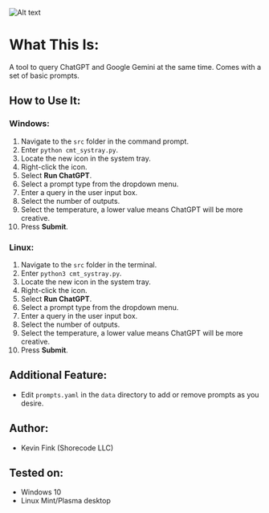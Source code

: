 ![Alt text](https://raw.githubusercontent.com/shorecodeorg/chatgpt_multi_tool/refs/heads/master/cmt.png "CHATGPT MULTI TOOL")
# What This Is:

A tool to query ChatGPT and Google Gemini at the same time. Comes with a set of basic prompts.

## How to Use It:

### Windows:
1. Navigate to the `src` folder in the command prompt.
2. Enter `python cmt_systray.py`.
3. Locate the new icon in the system tray.
4. Right-click the icon.
5. Select **Run ChatGPT**.
6. Select a prompt type from the dropdown menu.
7. Enter a query in the user input box.
8. Select the number of outputs.
9. Select the temperature, a lower value means ChatGPT will be more creative.
10. Press **Submit**.

### Linux:
1. Navigate to the `src` folder in the terminal.
2. Enter `python3 cmt_systray.py`.
3. Locate the new icon in the system tray.
4. Right-click the icon.
5. Select **Run ChatGPT**.
6. Select a prompt type from the dropdown menu.
7. Enter a query in the user input box.
8. Select the number of outputs.
9. Select the temperature, a lower value means ChatGPT will be more creative.
10. Press **Submit**.

## Additional Feature:
- Edit `prompts.yaml` in the `data` directory to add or remove prompts as you desire.

## Author:
- Kevin Fink (Shorecode LLC)

## Tested on:
- Windows 10
- Linux Mint/Plasma desktop
